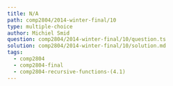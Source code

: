 ```yaml
---
title: N/A
path: comp2804/2014-winter-final/10
type: multiple-choice
author: Michiel Smid
question: comp2804/2014-winter-final/10/question.ts
solution: comp2804/2014-winter-final/10/solution.md
tags:
  - comp2804
  - comp2804-final
  - comp2804-recursive-functions-(4.1)
---
```


